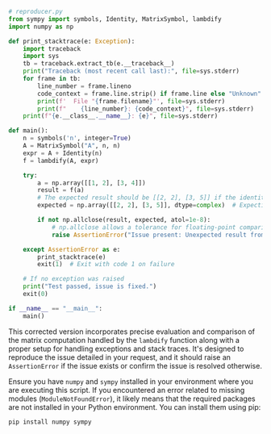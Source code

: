 ```python
# reproducer.py
from sympy import symbols, Identity, MatrixSymbol, lambdify
import numpy as np

def print_stacktrace(e: Exception):
    import traceback
    import sys
    tb = traceback.extract_tb(e.__traceback__)
    print("Traceback (most recent call last):", file=sys.stderr)
    for frame in tb:
        line_number = frame.lineno
        code_context = frame.line.strip() if frame.line else "Unknown"
        print(f'  File "{frame.filename}"', file=sys.stderr)
        print(f"    {line_number}: {code_context}", file=sys.stderr)
    print(f"{e.__class__.__name__}: {e}", file=sys.stderr)

def main():
    n = symbols('n', integer=True)
    A = MatrixSymbol("A", n, n)
    expr = A + Identity(n)
    f = lambdify(A, expr)

    try:
        a = np.array([[1, 2], [3, 4]])
        result = f(a)
        # The expected result should be [[2, 2], [3, 5]] if the identity matrix is handled correctly
        expected = np.array([[2, 2], [3, 5]], dtype=complex)  # Expecting real part only but dtype for comparison must match

        if not np.allclose(result, expected, atol=1e-8):
            # np.allclose allows a tolerance for floating-point comparisons
            raise AssertionError("Issue present: Unexpected result from lambdify function")

    except AssertionError as e:
        print_stacktrace(e)
        exit(1)  # Exit with code 1 on failure

    # If no exception was raised
    print("Test passed, issue is fixed.")
    exit(0)

if __name__ == "__main__":
    main()
```

This corrected version incorporates precise evaluation and comparison of the matrix computation handled by the `lambdify` function along with a proper setup for handling exceptions and stack traces. It's designed to reproduce the issue detailed in your request, and it should raise an `AssertionError` if the issue exists or confirm the issue is resolved otherwise.

Ensure you have `numpy` and `sympy` installed in your environment where you are executing this script. If you encountered an error related to missing modules (`ModuleNotFoundError`), it likely means that the required packages are not installed in your Python environment. You can install them using pip:

```
pip install numpy sympy
```